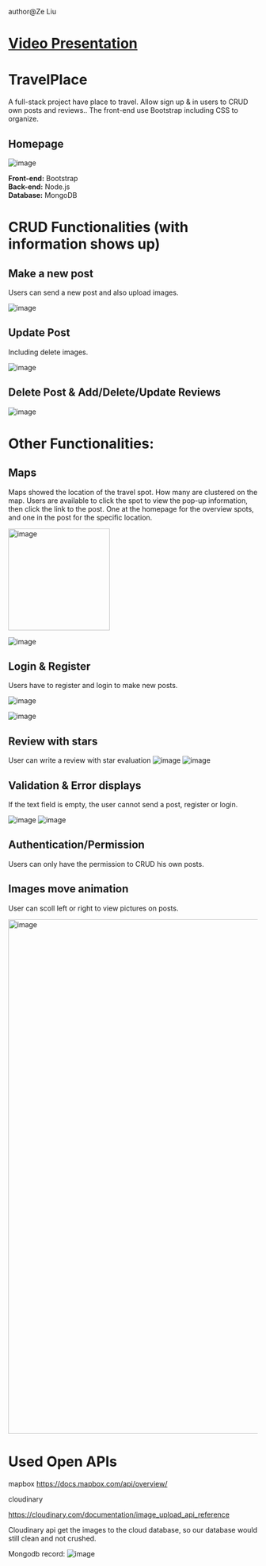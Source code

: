 author@Ze Liu

# [Video Presentation](https://youtu.be/V97tfhFN_DM)

# TravelPlace
A full-stack project have place to travel. Allow sign up &amp; in users to CRUD own posts and reviews.. The front-end use Bootstrap including CSS to organize.
## Homepage
![image](https://user-images.githubusercontent.com/32544961/123673947-a0e4d500-d81b-11eb-8076-f748182eadc7.png)

**Front-end:** Bootstrap <br>
**Back-end:** Node.js  <br>
**Database:** MongoDB <br>



# CRUD Functionalities (with information shows up)
## Make a new post
Users can send a new post and also upload images.

![image](https://user-images.githubusercontent.com/90260431/189530121-08084826-64e1-47a4-9ef9-c73f22f739eb.png)


## Update Post
Including delete images.

![image](https://user-images.githubusercontent.com/90260431/189530137-897297df-5514-4532-8c5e-0a490c8a59bf.png)

## Delete Post & Add/Delete/Update Reviews

![image](https://user-images.githubusercontent.com/90260431/189530145-423be91f-3a3b-4ccc-8144-4f27f0962670.png)


# Other Functionalities:
## Maps
Maps showed the location of the travel spot. How many are clustered on the map. Users are available to click the spot to view the pop-up information, then click the link to the post. One at the homepage for the overview spots, and one in the post for the specific location.

<img width="205" alt="image" src="https://user-images.githubusercontent.com/90260431/189530167-2b3c98ed-1960-42f1-9a63-75b2c92e4ed0.png">

![image](https://user-images.githubusercontent.com/90260431/189530169-b08c5f19-3eda-4024-a102-def97c0f95d0.png)


## Login & Register
Users have to register and login to make new posts.

![image](https://user-images.githubusercontent.com/90260431/189530185-2259ed36-ce34-4ca3-b2b5-85700f33481e.png)

![image](https://user-images.githubusercontent.com/90260431/189530191-00cd59ba-52a5-4a3c-a6c1-fc78098a240e.png)


## Review with stars
User can write a review with star evaluation
![image](https://user-images.githubusercontent.com/90260431/189530213-3161b17a-1786-45f2-9a9a-72e8992ef3d1.png)
![image](https://user-images.githubusercontent.com/90260431/189530218-eb37c83f-2061-4f43-924e-3b03f6401781.png)

## Validation & Error displays
If the text field is empty, the user cannot send a post, register or login.

![image](https://user-images.githubusercontent.com/90260431/189530228-141a6b89-cae3-45fb-ba50-80c45c47bde7.png)
![image](https://user-images.githubusercontent.com/90260431/189530233-f9a5512e-19ec-4d62-aa90-0dbf30bcce65.png)

## Authentication/Permission
Users can only have the permission to CRUD his own posts.

## Images move animation
User can scoll left or right to view pictures on posts.

<img width="1036" alt="image" src="https://user-images.githubusercontent.com/90260431/189530349-b9c48b27-f48f-44b3-9de3-948595c420fd.png">


# Used Open APIs
mapbox
https://docs.mapbox.com/api/overview/

cloudinary

https://cloudinary.com/documentation/image_upload_api_reference

Cloudinary api get the images to the cloud database, so our database would still clean and not crushed.


Mongodb record:
![image](https://user-images.githubusercontent.com/32544961/123674603-5fa0f500-d81c-11eb-982b-90e2328644ad.png)


